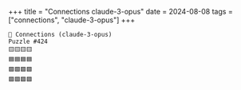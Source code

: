+++
title = "Connections claude-3-opus"
date = 2024-08-08
tags = ["connections", "claude-3-opus"]
+++

```text
🤖 Connections (claude-3-opus) 
Puzzle #424
🟨🟨🟨🟨
🟦🟦🟦🟦
🟩🟩🟩🟩
🟪🟪🟪🟪
```
